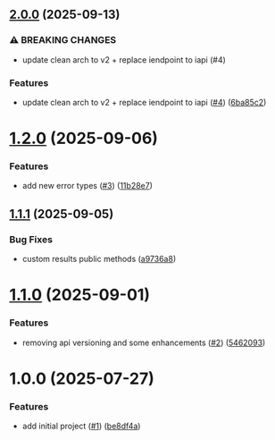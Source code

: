 ## [2.0.0](https://github.com/gabbium/dotnet-cleanarch-aspnetcore/compare/v1.2.0...v2.0.0) (2025-09-13)

### ⚠ BREAKING CHANGES

* update clean arch to v2 + replace iendpoint to iapi (#4)

### Features

* update clean arch to v2 + replace iendpoint to iapi ([#4](https://github.com/gabbium/dotnet-cleanarch-aspnetcore/issues/4)) ([6ba85c2](https://github.com/gabbium/dotnet-cleanarch-aspnetcore/commit/6ba85c2f9034d62ec4923ad5b58cf68eb83ac492))

# [1.2.0](https://github.com/gabbium/dotnet-cleanarch-aspnetcore/compare/v1.1.1...v1.2.0) (2025-09-06)


### Features

* add new error types ([#3](https://github.com/gabbium/dotnet-cleanarch-aspnetcore/issues/3)) ([11b28e7](https://github.com/gabbium/dotnet-cleanarch-aspnetcore/commit/11b28e79e29cc813b5edbc143799274af0380c88))

## [1.1.1](https://github.com/gabbium/dotnet-cleanarch-aspnetcore/compare/v1.1.0...v1.1.1) (2025-09-05)


### Bug Fixes

* custom results public methods ([a9736a8](https://github.com/gabbium/dotnet-cleanarch-aspnetcore/commit/a9736a85cfc59f2b02a67b82fa1461eadd2ccca8))

# [1.1.0](https://github.com/gabbium/dotnet-cleanarch-aspnetcore/compare/v1.0.0...v1.1.0) (2025-09-01)


### Features

* removing api versioning and some enhancements ([#2](https://github.com/gabbium/dotnet-cleanarch-aspnetcore/issues/2)) ([5462093](https://github.com/gabbium/dotnet-cleanarch-aspnetcore/commit/54620932505f54fae0e57c176e3922f1d708e861))

# 1.0.0 (2025-07-27)


### Features

* add initial project ([#1](https://github.com/gabbium/dotnet-cleanarch-aspnetcore/issues/1)) ([be8df4a](https://github.com/gabbium/dotnet-cleanarch-aspnetcore/commit/be8df4a18dff31e15ab7630d52e53113d504bec1))
